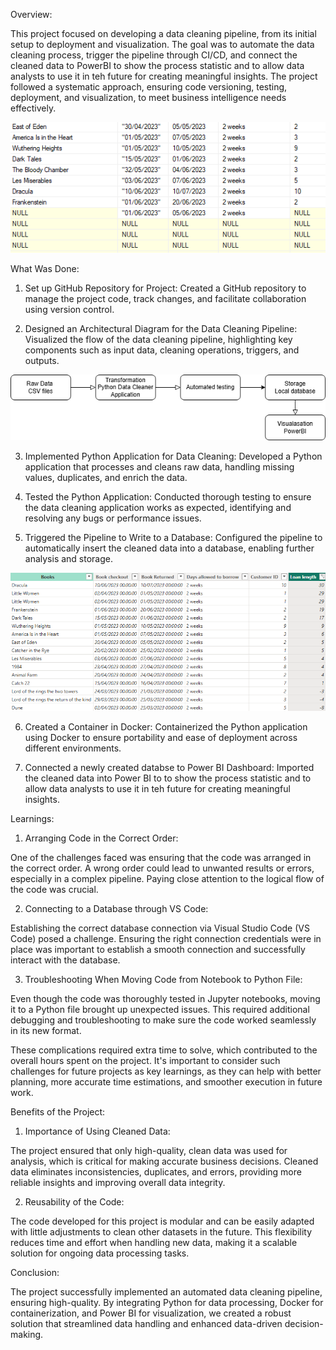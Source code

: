 Overview:

This project focused on developing a data cleaning pipeline, from its initial setup to deployment and visualization. The goal was to automate the data cleaning process, trigger the pipeline through CI/CD, and connect the cleaned data to PowerBI to show the process statistic and to allow data analysts to use it in teh future for creating meaningful insights. The project followed a systematic approach, ensuring code versioning, testing, deployment, and visualization, to meet business intelligence needs effectively.

![example_data_before](image-1.png)

What Was Done:

1. Set up GitHub Repository for Project:
Created a GitHub repository to manage the project code, track changes, and facilitate collaboration using version control.

2. Designed an Architectural Diagram for the Data Cleaning Pipeline:
Visualized the flow of the data cleaning pipeline, highlighting key components such as input data, cleaning operations, triggers, and outputs.

![Diagramm](Architecture.png)

3. Implemented Python Application for Data Cleaning:
Developed a Python application that processes and cleans raw data, handling missing values, duplicates, and enrich the data.

4. Tested the Python Application:
Conducted thorough testing to ensure the data cleaning application works as expected, identifying and resolving any bugs or performance issues.

5. Triggered the Pipeline to Write to a Database:
Configured the pipeline to automatically insert the cleaned data into a database, enabling further analysis and storage.

![example_data](image.png)

6. Created a Container in Docker:
Containerized the Python application using Docker to ensure portability and ease of deployment across different environments.

7. Connected a newly created databse to Power BI Dashboard:
Imported the cleaned data into Power BI to to show the process statistic and to allow data analysts to use it in teh future for creating meaningful insights.

Learnings:

1. Arranging Code in the Correct Order:

One of the challenges faced was ensuring that the code was arranged in the correct order. A wrong order could lead to unwanted results or errors, especially in a complex pipeline. Paying close attention to the logical flow of the code was crucial.

2. Connecting to a Database through VS Code:

Establishing the correct database connection via Visual Studio Code (VS Code) posed a challenge. Ensuring the right connection credentials were in place was important to establish a smooth connection and successfully interact with the database.

3. Troubleshooting When Moving Code from Notebook to Python File:

Even though the code was thoroughly tested in Jupyter notebooks, moving it to a Python file brought up unexpected issues. This required additional debugging and troubleshooting to make sure the code worked seamlessly in its new format.

These complications required extra time to solve, which contributed to the overall hours spent on the project. It's important to consider such challenges for future projects as key learnings, as they can help with better planning, more accurate time estimations, and smoother execution in future work.

Benefits of the Project:

1. Importance of Using Cleaned Data:

The project ensured that only high-quality, clean data was used for analysis, which is critical for making accurate business decisions. Cleaned data eliminates inconsistencies, duplicates, and errors, providing more reliable insights and improving overall data integrity.

2. Reusability of the Code:

The code developed for this project is modular and can be easily adapted with little adjustments to clean other datasets in the future. This flexibility reduces time and effort when handling new data, making it a scalable solution for ongoing data processing tasks.

Conclusion:

The project successfully implemented an automated data cleaning pipeline, ensuring high-quality. By integrating Python for data processing, Docker for containerization, and Power BI for visualization, we created a robust solution that streamlined data handling and enhanced data-driven decision-making.
